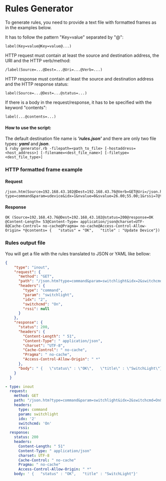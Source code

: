 # Rules Generator

To generate rules, you need to provide a text file with formatted frames as in the examples below.

It has to follow the pattern "Key=value" separated by "@":
```
label(Key=value@Key=value@...)
```
HTTP request must contain at least the source and destination address, the URI and the HTTP verb/method:
```
/label(Source=...@Dest=...@Uri=...@Verb=...)
```
HTTP response must contain at least the source and destination address and the HTTP response status:
```
label(Source=...@Dest=...@status=...)
```
If there is a body in the request/response, it has to be specified with the keyword "contents":
```
label(...@contents=...)
```
#### How to use the script:  
The default destination file name is *__'rules.json'__* and there are only two file types: *__yaml__* and *__json__*.  
`$ ruby generator.rb -filepath=<path_to_file> [-hostaddress=<host_address>] [-filename=<dest_file_name>] [-filetype=<dest_file_type>]`



### HTTP formatted frame example

#### Request
```
/json.htm(Source=192.168.43.102@Dest=192.168.43.76@Verb=GET@Uri=/json.htm?type=command&param=udevice&idx=1&nvalue=0&svalue=26.00;55.00;1&rssi=7@type=command@param=udevice@idx=1@nvalue=0@svalue=26.00;55.00;1@rssi)
```

#### Response
```
OK (Source=192.168.43.76@Dest=192.168.43.102@status=200@response=OK @Content-Length= 53@Content-Type= application/json@charset=UTF-8@Cache-Control= no-cache@Pragma= no-cache@Access-Control-Allow-Origin= *@contents= {   "status" = "OK",   "title" : "Update Device"})
```
### Rules output file

You will get a file with the rules translated to JSON or YAML like bellow:
```json
{
    "type": "inout",
    "request": {
      "method": "GET",
      "path": "/json.htm?type=command&param=switchlight&idx=2&switchcmd=On&rssi=7",
      "headers": {
        "type": "command",
        "param": "switchlight",
        "idx": "2",
        "switchcmd": "On",
        "rssi": null
      }
    },
    "response": {
      "status": 200,
      "headers": {
        "Content-Length": " 51",
        "Content-Type": " application/json",
        "charset": "UTF-8",
        "Cache-Control": " no-cache",
        "Pragma": " no-cache",
        "Access-Control-Allow-Origin": " *"
      },
      "body": " {   \"status\" : \"OK\",   \"title\" : \"SwitchLight\"}"
    }
  }
````

```yaml
- type: inout
  request:
    method: GET
    path: "/json.htm?type=command&param=switchlight&idx=2&switchcmd=On&rssi=7"
    headers:
      type: command
      param: switchlight
      idx: '2'
      switchcmd: 'On'
      rssi: 
  response:
    status: 200
    headers:
      Content-Length: " 51"
      Content-Type: " application/json"
      charset: UTF-8
      Cache-Control: " no-cache"
      Pragma: " no-cache"
      Access-Control-Allow-Origin: " *"
    body: ' {   "status" : "OK",   "title" : "SwitchLight"}'
```